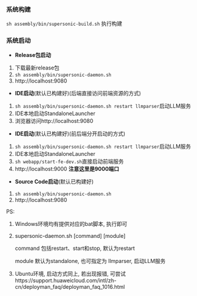 ### 系统构建
`sh assembly/bin/supersonic-build.sh` 执行构建

### 系统启动
* **Release包启动**
1. 下载最新release包
2. `sh assembly/bin/supersonic-daemon.sh`
3. http://localhost:9080

* **IDE启动**(默认已构建好)(后端直接访问前端资源的方式)
1. `sh assembly/bin/supersonic-daemon.sh restart llmparser`启动LLM服务
2. IDE本地启动StandaloneLauncher
3. 浏览器访问http://localhost:9080

* **IDE启动**(默认已构建好)(前后端分开启动的方式)
1. `sh assembly/bin/supersonic-daemon.sh restart llmparser`启动LLM服务
2. IDE本地启动StandaloneLauncher
3. `sh webapp/start-fe-dev.sh`直接启动前端服务
4. http://localhost:9000 **注意这里是9000端口**

* **Source Code启动**(默认已构建好)
1. `sh assembly/bin/supersonic-daemon.sh`
2. http://localhost:9080

PS:
1. Windows环境均有提供对应的bat脚本, 执行即可
2. supersonic-daemon.sh [command] [module]
   
   command 包括restart、start和stop, 默认为restart

   module 默认为standalone, 也可指定为 llmparser, 启动LLM服务

3. Ubuntu环境, 启动方式同上,  若出现报错, 可尝试https://support.huaweicloud.com/intl/zh-cn/deployman_faq/deployman_faq_1016.html